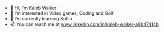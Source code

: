 - 👋 Hi, I’m Kaleb Walker
- 👀 I’m interested in Video games, Coding and Golf
- 🌱 I’m currently learning Kotlin 
- 📫 You can reach me at www.linkedin.com/in/kaleb-walker-a8b47414b 

<!---
Goravens/Goravens is a ✨ special ✨ repository because its `README.md` (this file) appears on your GitHub profile.
You can click the Preview link to take a look at your changes.
--->
